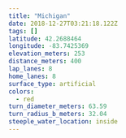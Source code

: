 ```yaml
---
title: "Michigan"
date: 2018-12-27T03:21:18.122Z
tags: []
latitude: 42.2688464
longitude: -83.7425369
elevation_meters: 253
distance_meters: 400
lap_lanes: 8
home_lanes: 8
surface_type: artificial
colors: 
  - red
turn_diameter_meters: 63.59
turn_radius_b_meters: 32.04
steeple_water_location: inside
---
```

